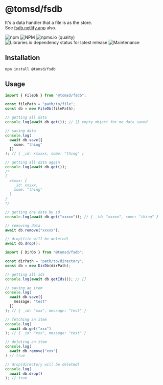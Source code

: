 # @tomsd/fsdb

It's a data handler that a file is as the store.  
See [fsdb.netlify.app](https://fsdb.netlify.app/) also.

![npm](https://img.shields.io/npm/v/@tomsd/fsdb)
![NPM](https://img.shields.io/npm/l/@tomsd/fsdb)
![npms.io (quality)](https://img.shields.io/npms-io/quality-score/@tomsd/fsdb)
![Libraries.io dependency status for latest release](https://img.shields.io/librariesio/release/npm/@tomsd/fsdb)
![Maintenance](https://img.shields.io/maintenance/yes/2023)

## Installation

``` shell
npm install @tomsd/fsdb
```

## Usage

``` typescript
import { FileDb } from "@tomsd/fsdb";

const filePath = "path/to/file";
const db = new FileDb(filePath);

// getting all data
console.log(await db.get()); // {} empty object for no data saved

// saving data
console.log(
  await db.save({
    some: "thing"
  })
); // { _id: xxxxxx, some: "thing" }

// getting all data again
console.log(await db.get());
/*
{
  xxxxx: {
    _id: xxxxx,
    some: "thing"
  }
}
*/

// getting one data by id
console.log(await db.get("xxxxx")); // { _id: "xxxxx", some: "thing" }

// removing data
await db.remove("xxxxx");

// drop(file will be deleted)
await db.drop();

```

``` typescript
import { DirDb } from "@tomsd/fsdb";

const dirPath = "path/to/directory";
const db = new DirDb(dirPath);

// getting all ids
console.log(await db.getIds()); // []

// saving an item
console.log(
  await db.save({
    message: "test"
  })
); // { _id: "xxx", message: "test" }

// fetching an item
console.log(
  await db.get("xxx")
); // { _id: "xxx", message: "test" }

// deleting an item
console.log(
  await db.remove("xxx")
) // true

// drop(directory will be deleted)
console.log(
  await db.drop()
); // true
```
